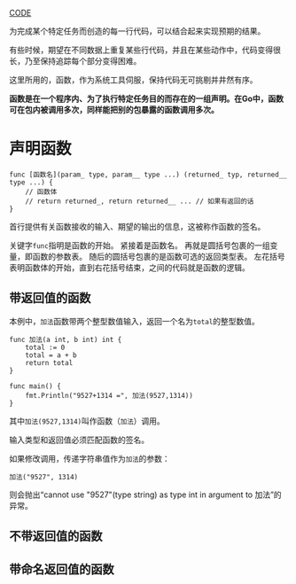 [CODE](../src/syntax/functions.go)

为完成某个特定任务而创造的每一行代码，可以结合起来实现预期的结果。

有些时候，期望在不同数据上重复某些行代码，并且在某些动作中，代码变得很长，乃至保持追踪每个部分变得困难。

这里所用的，函数，作为系统工具伺服，保持代码无可挑剔并井然有序。

**函数是在一个程序内、为了执行特定任务目的而存在的一组声明。在Go中，函数可在包内被调用多次，同样能把别的包暴露的函数调用多次。**

# 声明函数

```
func [函数名](param_ type, param__ type ...) (returned_ typ, returned__ type ...) {
    // 函数体
    // return returned_, return returned__ ... // 如果有返回的话
}
```

首行提供有关函数接收的输入、期望的输出的信息，这被称作函数的签名。

关键字`func`指明是函数的开始。
紧接着是函数名。
再就是圆括号包裹的一组变量，即函数的参数表。
随后的圆括号包裹的是函数可选的返回类型表。
左花括号表明函数体的开始，直到右花括号结束，之间的代码就是函数的逻辑。

## 带返回值的函数

本例中，`加法`函数带两个整型数值输入，返回一个名为`total`的整型数值。

```
func 加法(a int, b int) int {
    total := 0
    total = a + b
    return total
}

func main() {
    fmt.Println("9527+1314 =", 加法(9527,1314))
}
```

其中`加法(9527,1314)`叫作函数（`加法`）调用。

输入类型和返回值必须匹配函数的签名。

如果修改调用，传递字符串值作为`加法`的参数：

`加法("9527", 1314)`

则会抛出“cannot use "9527"(type string) as type int in argument to 加法”的异常。

## 不带返回值的函数

## 带命名返回值的函数